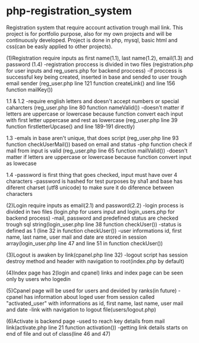 # php-registration_system
Registration system that require account activation trough mail link.
This project is for portfolio purpose, also for my own projects and will be continuously developed. Project is done in php, mysql, basic html and css(can be easly applied to other projects).

(1)Registration require inputs as first name(1.1), last name(1.2), email(1.3) and password (1.4)
-registration proccess is divided in two files (registration.php for user inputs and reg_users.php for backend proccess)
-if proccess is successful key being created, inserted in base and sended to user trough email sender
(reg_user.php line 121 function createLink() and line 156 function mailKey())

1.1 & 1.2 
-require english letters and doesn't accept numbers or special caharcters (reg_user.php line 80 function nameValid())
-doesn't matter if letters are uppercase or lowercase because function convert each input with first letter 
uppercase and rest as lowercase (reg_user.php line 39 function firstletterUpcase() and line 189-191 directly)

1.3
-emals in base aren't unique, that does script (reg_user.php line 93 function checkUserMail()) based on email and status
-php function check if mail from input is valid (reg_user.php line 65 function mailValid())
-doesn't matter if letters are uppercase or lowercase because function convert input as lowecase

1.4
-password is first thing that goes checked, input must have over 4 characters
-password is hashed for test purposes by sha1 and base has diferent charset (utf8 unicode) to 
make sure it do diference between characters

(2)Login require inputs as email(2.1) and password(2.2)
-login process is divided in two files (login.php for users input and login_users.php for backend process)
-mail, password and predefined status are checked trough sql string(login_user.php line 38 function checkUser())
-status is defined as 1 (line 32 in function checkUser())
-user informations id, first name, last name, user mail and date are stored in session array(login_user.php line 47 and line 51 in function checkUser())

(3)Logout is awaken by link(cpanel.php line 32)
-logout script has session destroy method and header with navigation to root(index.php by default)

(4)Index page has 2(login and cpanel) links and index page can be seen only by users who logedin

(5)Cpanel page will be used for users and devided by ranks(in future)
-cpanel has information about loged user from session called "activated_user" with informations as
id, first name, last name, user mail and date
-link with navigation to logout file(users/logout.php)

(6)Activate is backend page
-used to reach key details from mail link(activate.php line 21 function activation())
-getting link details starts on end of file and out of class(line 46 and 47)



